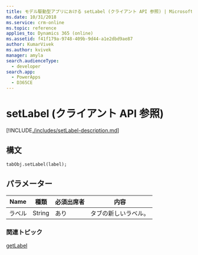 ```yaml
---
title: モデル駆動型アプリにおける setLabel (クライアント API 参照) | MicrosoftDocs
ms.date: 10/31/2018
ms.service: crm-online
ms.topic: reference
applies_to: Dynamics 365 (online)
ms.assetid: f41f179a-9748-409b-9d44-a1e2dbd9ae87
author: KumarVivek
ms.author: kvivek
manager: amyla
search.audienceType:
  - developer
search.app:
  - PowerApps
  - D365CE
---
```

# <a name="setlabel-client-api-reference"></a>setLabel (クライアント API 参照)



[!INCLUDE[./includes/setLabel-description.md](./includes/setLabel-description.md)]

## <a name="syntax"></a>構文

`tabObj.setLabel(label);`

## <a name="parameter"></a>パラメーター

|Name|種類​​|必須出席者|内容|
|--|--|--|--|
|ラベル|String|あり|タブの新しいラベル。|

### <a name="related-topics"></a>関連トピック

[getLabel](getLabel.md)